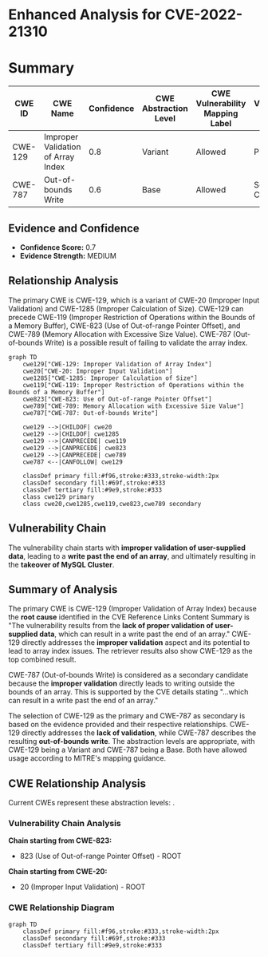 # Enhanced Analysis for CVE-2022-21310

# Summary
| CWE ID | CWE Name | Confidence | CWE Abstraction Level | CWE Vulnerability Mapping Label | CWE-Vulnerability Mapping Notes |
|---|---|---|---|---|---|
| CWE-129 | Improper Validation of Array Index | 0.8 | Variant | Allowed | Primary CWE |
| CWE-787 | Out-of-bounds Write | 0.6 | Base | Allowed | Secondary Candidate |

## Evidence and Confidence

*   **Confidence Score:** 0.7
*   **Evidence Strength:** MEDIUM

## Relationship Analysis
The primary CWE is CWE-129, which is a variant of CWE-20 (Improper Input Validation) and CWE-1285 (Improper Calculation of Size). CWE-129 can precede CWE-119 (Improper Restriction of Operations within the Bounds of a Memory Buffer), CWE-823 (Use of Out-of-range Pointer Offset), and CWE-789 (Memory Allocation with Excessive Size Value). CWE-787 (Out-of-bounds Write) is a possible result of failing to validate the array index.

```mermaid
graph TD
    cwe129["CWE-129: Improper Validation of Array Index"]
    cwe20["CWE-20: Improper Input Validation"]
    cwe1285["CWE-1285: Improper Calculation of Size"]
    cwe119["CWE-119: Improper Restriction of Operations within the Bounds of a Memory Buffer"]
    cwe823["CWE-823: Use of Out-of-range Pointer Offset"]
    cwe789["CWE-789: Memory Allocation with Excessive Size Value"]
    cwe787["CWE-787: Out-of-bounds Write"]
    
    cwe129 -->|CHILDOF| cwe20
    cwe129 -->|CHILDOF| cwe1285
    cwe129 -->|CANPRECEDE| cwe119
    cwe129 -->|CANPRECEDE| cwe823
    cwe129 -->|CANPRECEDE| cwe789
    cwe787 <--|CANFOLLOW| cwe129
    
    classDef primary fill:#f96,stroke:#333,stroke-width:2px
    classDef secondary fill:#69f,stroke:#333
    classDef tertiary fill:#9e9,stroke:#333
    class cwe129 primary
    class cwe20,cwe1285,cwe119,cwe823,cwe789 secondary
```

## Vulnerability Chain
The vulnerability chain starts with **improper validation of user-supplied data**, leading to a **write past the end of an array**, and ultimately resulting in the **takeover of MySQL Cluster**.

## Summary of Analysis
The primary CWE is CWE-129 (Improper Validation of Array Index) because the **root cause** identified in the CVE Reference Links Content Summary is "The vulnerability results from the **lack of proper validation of user-supplied data**, which can result in a write past the end of an array." CWE-129 directly addresses the **improper validation** aspect and its potential to lead to array index issues. The retriever results also show CWE-129 as the top combined result.

CWE-787 (Out-of-bounds Write) is considered as a secondary candidate because the **improper validation** directly leads to writing outside the bounds of an array. This is supported by the CVE details stating "...which can result in a write past the end of an array."

The selection of CWE-129 as the primary and CWE-787 as secondary is based on the evidence provided and their respective relationships. CWE-129 directly addresses the **lack of validation**, while CWE-787 describes the resulting **out-of-bounds write**. The abstraction levels are appropriate, with CWE-129 being a Variant and CWE-787 being a Base. Both have allowed usage according to MITRE's mapping guidance.


## CWE Relationship Analysis

Current CWEs represent these abstraction levels: .


### Vulnerability Chain Analysis

**Chain starting from CWE-823:**
- 823 (Use of Out-of-range Pointer Offset) - ROOT


**Chain starting from CWE-20:**
- 20 (Improper Input Validation) - ROOT



### CWE Relationship Diagram

```mermaid
graph TD
    classDef primary fill:#f96,stroke:#333,stroke-width:2px
    classDef secondary fill:#69f,stroke:#333
    classDef tertiary fill:#9e9,stroke:#333
```